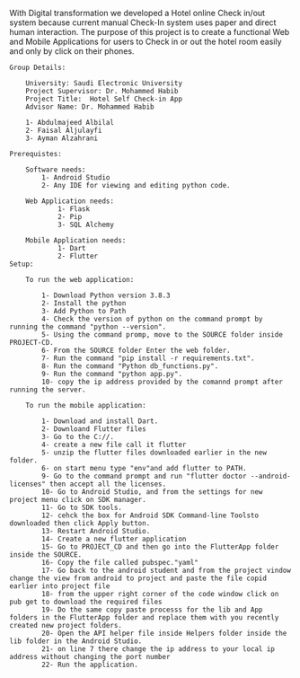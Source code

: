 With Digital transformation we developed a  Hotel online Check in/out system because current manual Check-In system uses paper and direct human interaction. The purpose of this project is to create a functional Web and Mobile Applications for users to Check in or out the hotel room easily and only by click on their phones.

    Group Details: 

        University: Saudi Electronic University
        Project Supervisor: Dr. Mohammed Habib 
        Project Title:	Hotel Self Check-in App 
        Advisor Name: Dr. Mohammed Habib

        1- Abdulmajeed Albilal
        2- Faisal Aljulayfi
        3- Ayman Alzahrani

    Prerequistes: 

        Software needs: 
            1- Android Studio
            2- Any IDE for viewing and editing python code.

        Web Application needs: 
                1- Flask 
                2- Pip 
                3- SQL Alchemy
                
        Mobile Application needs: 
                1- Dart 
                2- Flutter
    Setup: 

        To run the web application: 

            1- Download Python version 3.8.3
            2- Install the python 
            3- Add Python to Path
            4- Check the version of python on the command prompt by running the command "python --version".
            5- Using the command promp, move to the SOURCE folder inside PROJECT-CD. 
            6- From the SOURCE folder Enter the web folder. 
            7- Run the command "pip install -r requirements.txt".
            8- Run the command "Python db_functions.py".
            9- Run the command "python app.py".
            10- copy the ip address provided by the comannd prompt after running the server.

        To run the mobile application: 

            1- Download and install Dart. 
            2- Downloand Flutter files
            3- Go to the C://.
            4- create a new file call it flutter
            5- unzip the flutter files downloaded earlier in the new folder.
            6- on start menu type "env"and add flutter to PATH.
            9- Go to the command prompt and run "flutter doctor --android-licenses" then accept all the licenses.
            10- Go to Android Studio, and from the settings for new project menu click on SDK manager. 
            11- Go to SDK tools.
            12- cehck the box for Android SDK Command-line Toolsto downloaded then click Apply button.
            13- Restart Android Studio.
            14- Create a new flutter application
            15- Go to PROJECT_CD and then go into the FlutterApp folder inside the SOURCE.
            16- Copy the file called pubspec."yaml" 
            17- Go back to the android student and from the project vindow change the view from android to project and paste the file copid earlier into project file 
            18- from the upper right corner of the code window click on pub get to download the required files
            19- Do the same copy paste processs for the lib and App folders in the FlutterApp folder and replace them with you recently created new project folders.
            20- Open the API helper file inside Helpers folder inside the lib folder in the Android Studio.
            21- on line 7 there change the ip address to your local ip address without changing the port number 
            22- Run the application.   
